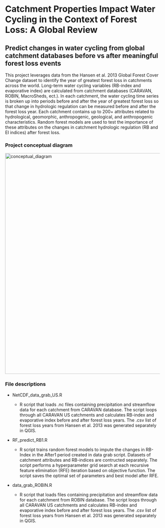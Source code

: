 # Catchment Properties Impact Water Cycling in the Context of Forest Loss: A Global Review

## Predict changes in water cycling from global catchment databases before vs after meaningful forest loss events

This project leverages data from the Hansen et al. 2013 Global Forest Cover Change dataset to identify the year of greatest forest loss in catchments across the world. Long-term water cycling variables (RB-index and evaporative index) 
are calculated from catchment databases (CARAVAN, ROBIN, MacroSheds, ect.). In each catchment, the water cycling time series is broken up into periods before and after the year of greatest forest loss so that change in hydrologic
regulation can be measured before and after the forest loss year. Each catchment contains up to 200+ attributes related to hydrological, geomorphic, anthropogenic, geological, and anthropogenic characteristics. Random forest models 
are used to test the importance of these attributes on the changes in catchment hydrologic regulation (RB and EI indices) after forest loss. 

### Project conceptual diagram
<img width="1280" height="720" alt="conceptual_diagram" src="https://github.com/user-attachments/assets/fb7f6409-287b-4285-9551-2825429acafb" />

### File descriptions
* NetCDF_data_grab_US.R
  - R script that loads .nc files containing precipitation and streamflow data for each catchment from CARAVAN database. The script loops through all CARAVAN US catchments and calculates RB-index and evaporative index before and
    after forest loss years. The .csv list of forest loss years from Hansen et al. 2013 was generated separately in QGIS.

* RF_predict_RB1.R
  - R script trains random forest models to impute the changes in RB-Index in the After1 period created in data grab script. Datasets of catchment attributes and RB-indices are contructed separately. The script performs a hyperparameter
    grid search at each recursive feature elimination (RFE) iteration based on objective function. The script saves the optimal set of parameters and best model after RFE.

* data_grab_ROBIN.R
  -  R script that loads files containing precipitation and streamflow data for each catchment from ROBIN database. The script loops through all CARAVAN US catchments and calculates RB-index and evaporative index before and
    after forest loss years. The .csv list of forest loss years from Hansen et al. 2013 was generated separately in QGIS.
